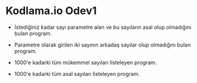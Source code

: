 # Kodlama.io Odev1

- İstediğiniz kadar sayı parametre alan ve bu sayıların asal olup olmadığını bulan program.

- Parametre olarak girilen iki sayının arkadaş sayılar olup olmadığını bulan program.

- 1000'e kadarki tüm mükemmel sayıları listeleyen program.

- 1000'e kadarki tüm asal sayıları listeleyen program.
